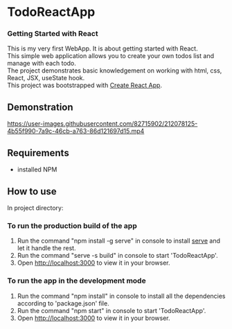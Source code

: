 # TodoReactApp
### Getting Started with React
This is my very first WebApp. It is about getting started with React.\
This simple web application allows you to create your own todos list and manage with each todo.\
The project demonstrates basic knowledgement on working with html, css, React, JSX, useState hook.\
This project was bootstrapped with [Create React App](https://github.com/facebook/create-react-app).

## Demonstration
https://user-images.githubusercontent.com/82715902/212078125-4b55f990-7a9c-46cb-a763-86d121697d15.mp4

## Requirements
- installed NPM

## How to use
In project directory:
### To run the production build of the app
1. Run the command "npm install -g serve" in console to install [serve](https://github.com/vercel/serve) and let it handle the rest.
2. Run the command "serve -s build" in console to start 'TodoReactApp'.
3. Open [http://localhost:3000](http://localhost:3000) to view it in your browser.

### To run the app in the development mode
1. Run the command "npm install" in console to install all the dependencies according to 'package.json' file.
2. Run the command "npm start" in console to start 'TodoReactApp'.
3. Open [http://localhost:3000](http://localhost:3000) to view it in your browser.
